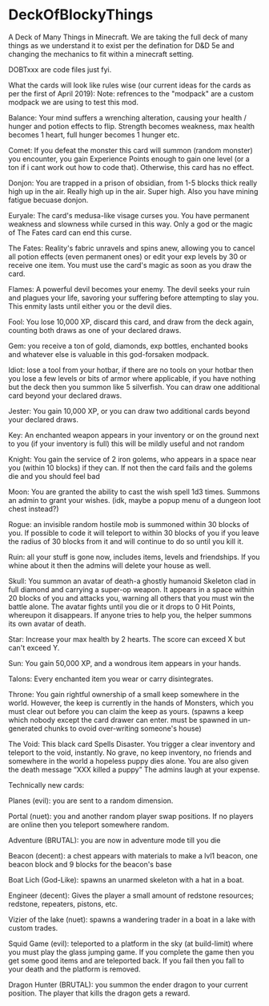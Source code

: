 # DeckOfBlockyThings
A Deck of Many Things in Minecraft.
We are taking the full deck of many things as we understand it to exist per the defination for D&D 5e and changing the mechanics to fit within a minecraft setting. 

DOBTxxx are code files just fyi.

What the cards will look like rules wise (our current ideas for the cards as per the first of April 2019): 
Note: refrences to the "modpack" are a custom modpack we are using to test this mod.  


Balance: Your mind suffers a wrenching alteration, causing your health / hunger and potion effects to flip.  Strength becomes weakness, max health becomes 1 heart, full hunger becomes 1 hunger etc.

Comet: If you defeat the monster this card will summon (random monster) you encounter, you gain Experience Points enough to gain one level (or a ton if i cant work out how to code that). Otherwise, this card has no effect.

Donjon: You are trapped in a prison of obsidian, from 1-5 blocks thick really high up in the air.  Really high up in the air.   Super high.  Also you have mining fatigue becuase donjon.

Euryale: The card's medusa-like visage curses you. You have permanent weakness and slowness while cursed in this way. Only a god or the magic of The Fates card can end this curse.

The Fates: Reality's fabric unravels and spins anew, allowing you to cancel all potion effects (even permanent ones) or edit your exp levels by 30 or receive one item. You must use the card's magic as soon as you draw the card.

Flames: A powerful devil becomes your enemy. The devil seeks your ruin and plagues your life, savoring your suffering before attempting to slay you. This enmity lasts until either you or the devil dies.

Fool: You lose 10,000 XP, discard this card, and draw from the deck again, counting both draws as one of your declared draws. 

Gem: you receive a ton of gold, diamonds, exp bottles, enchanted books and whatever else is valuable in this god-forsaken modpack.

Idiot: lose a tool from your hotbar, if there are no tools on your hotbar then you lose a few levels or bits of armor where applicable, if you have nothing but the deck then you summon like 5 silverfish. You can draw one additional card beyond your declared draws.

Jester: You gain 10,000 XP, or you can draw two additional cards beyond your declared draws.

Key: An enchanted weapon appears in your inventory or on the ground next to you (if your inventory is full) this will be mildly useful and not random

Knight: You gain the service of 2 iron golems, who appears in a space near you (within 10 blocks) if they can.  If not then the card fails and the golems die and you should feel bad

Moon: You are granted the ability to cast the wish spell 1d3 times.  Summons an admin to grant your wishes.  (idk, maybe a popup menu of a dungeon loot chest instead?)

Rogue: an invisible random hostile mob is summoned within 30 blocks of you.  If possible to code it will teleport to within 30 blocks of you if you leave the radius of 30 blocks from it and will continue to do so until you kill it.

Ruin: all your stuff is gone now, includes items, levels and friendships.  If you whine about it then the admins will delete your house as well.

Skull: You summon an avatar of death-a ghostly humanoid Skeleton clad in full diamond and carrying a super-op weapon. It appears in a space within 20 blocks of you and attacks you, warning all others that you must win the battle alone. The avatar fights until you die or it drops to 0 Hit Points, whereupon it disappears. If anyone tries to help you, the helper summons its own avatar of death. 

Star: Increase your max health by 2 hearts. The score can exceed X but can't exceed Y.

Sun: You gain 50,000 XP, and a wondrous item appears in your hands.

Talons: Every enchanted item you wear or carry disintegrates. 

Throne: You gain rightful ownership of a small keep somewhere in the world. However, the keep is currently in the hands of Monsters, which you must clear out before you can claim the keep as yours.  (spawns a keep which nobody except the card drawer can enter.  must be spawned in un-generated chunks to ovoid over-writing someone's house)

The Void: This black card Spells Disaster. You trigger a clear inventory and teleport to the void, instantly.  No grave, no keep inventory, no friends and somewhere in the world a hopeless puppy dies alone.  You are also given the death message “XXX killed a puppy”  The admins laugh at your expense.



Technically new cards: 



Planes (evil): you are sent to a random dimension.  

Portal (nuet): you and another random player swap positions.  If no players are online then you teleport somewhere random.

Adventure (BRUTAL): you are now in adventure mode till you die

Beacon (decent): a chest appears with materials to make a lvl1 beacon, one beacon block and 9 blocks for the beacon's base

Boat Lich (God-Like): spawns an unarmed skeleton with a hat in a boat.  

Engineer (decent): Gives the player a small amount of redstone resources; redstone, repeaters, pistons, etc.

Vizier of the lake (nuet): spawns a wandering trader in a boat in a lake with custom trades.

Squid Game (evil): teleported to a platform in the sky (at build-limit) where you must play the glass jumping game.  If you complete the game then you get some good items and are teleported back.  If you fail then you fall to your death and the platform is removed.

Dragon Hunter (BRUTAL): you summon the ender dragon to your current position.  The player that kills the dragon gets a reward.
